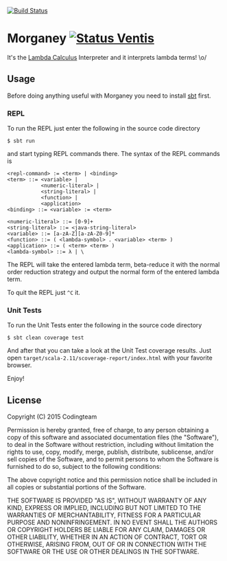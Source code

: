 [![Build Status](https://travis-ci.org/rexim/Morganey.svg?branch=master)](https://travis-ci.org/rexim/Morganey)

# Morganey [![Status Ventis](https://img.shields.io/badge/status-ventis-yellow.svg)](https://github.com/ForNeVeR/andivionian-status-classifier)

It's the [Lambda Calculus][wiki-lambda-calculus] Interpreter and it
interprets lambda terms! \o/

## Usage ##

Before doing anything useful with Morganey you need to install
[sbt][scala-sbt] first.

### REPL ###

To run the REPL just enter the following in the source code directory

    $ sbt run

and start typing REPL commands there. The syntax of the REPL commands is

    <repl-command> := <term> | <binding>
    <term> ::= <variable> |
               <numeric-literal> |
               <string-literal> |
               <function> |
               <application>
    <binding> ::= <variable> := <term>

    <numeric-literal> ::= [0-9]+
    <string-literal> ::= <java-string-literal>
    <variable> ::= [a-zA-Z][a-zA-Z0-9]*
    <function> ::= ( <lambda-symbol> . <variable> <term> )
    <application> ::= ( <term> <term> )
    <lambda-symbol> ::= λ | \

The REPL will take the entered lambda term, beta-reduce it with the
normal order reduction strategy and output the normal form of the
entered lambda term.

To quit the REPL just `^C` it.

### Unit Tests ###

To run the Unit Tests enter the following in the source code directory

    $ sbt clean coverage test

And after that you can take a look at the Unit Test coverage
results. Just open `target/scala-2.11/scoverage-report/index.html`
with your favorite browser.

Enjoy!

## License ##

Copyright (C) 2015 Codingteam

Permission is hereby granted, free of charge, to any person obtaining
a copy of this software and associated documentation files (the
"Software"), to deal in the Software without restriction, including
without limitation the rights to use, copy, modify, merge, publish,
distribute, sublicense, and/or sell copies of the Software, and to
permit persons to whom the Software is furnished to do so, subject to
the following conditions:

The above copyright notice and this permission notice shall be
included in all copies or substantial portions of the Software.

THE SOFTWARE IS PROVIDED "AS IS", WITHOUT WARRANTY OF ANY KIND,
EXPRESS OR IMPLIED, INCLUDING BUT NOT LIMITED TO THE WARRANTIES OF
MERCHANTABILITY, FITNESS FOR A PARTICULAR PURPOSE AND
NONINFRINGEMENT. IN NO EVENT SHALL THE AUTHORS OR COPYRIGHT HOLDERS BE
LIABLE FOR ANY CLAIM, DAMAGES OR OTHER LIABILITY, WHETHER IN AN ACTION
OF CONTRACT, TORT OR OTHERWISE, ARISING FROM, OUT OF OR IN CONNECTION
WITH THE SOFTWARE OR THE USE OR OTHER DEALINGS IN THE SOFTWARE.

[wiki-lambda-calculus]: https://en.wikipedia.org/wiki/Lambda_calculus
[scala-sbt]: http://www.scala-sbt.org/
